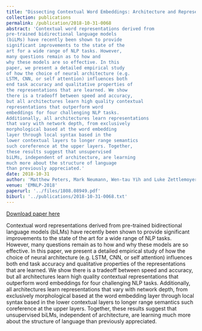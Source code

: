 ```yaml
---
title: "Dissecting Contextual Word Embeddings: Architecture and Representation"
collection: publications
permalink: /publication/2018-10-31-0068
abstract: 'Contextual word representations derived from
pre-trained bidirectional language models
(biLMs) have recently been shown to provide
significant improvements to the state of the
art for a wide range of NLP tasks. However,
many questions remain as to how and
why these models are so effective. In this
paper, we present a detailed empirical study
of how the choice of neural architecture (e.g.
LSTM, CNN, or self attention) influences both
end task accuracy and qualitative properties of
the representations that are learned. We show
there is a tradeoff between speed and accuracy,
but all architectures learn high quality contextual
representations that outperform word
embeddings for four challenging NLP tasks.
Additionally, all architectures learn representations
that vary with network depth, from exclusively
morphological based at the word embedding
layer through local syntax based in the
lower contextual layers to longer range semantics
such coreference at the upper layers. Together,
these results suggest that unsupervised
biLMs, independent of architecture, are learning
much more about the structure of language
than previously appreciated.'
date: 2018-10-31
author: 'Matthew Peters, Mark Neumann, Wen-tau Yih and Luke Zettlemoyer'
venue: 'EMNLP-2018'
paperurl: '../files/1808.08949.pdf'
biburl: '../publications/2018-10-31-0068.txt'
---
```


<a href='../files/1808.08949.pdf'>Download paper here</a>

Contextual word representations derived from
pre-trained bidirectional language models
(biLMs) have recently been shown to provide
significant improvements to the state of the
art for a wide range of NLP tasks. However,
many questions remain as to how and
why these models are so effective. In this
paper, we present a detailed empirical study
of how the choice of neural architecture (e.g.
LSTM, CNN, or self attention) influences both
end task accuracy and qualitative properties of
the representations that are learned. We show
there is a tradeoff between speed and accuracy,
but all architectures learn high quality contextual
representations that outperform word
embeddings for four challenging NLP tasks.
Additionally, all architectures learn representations
that vary with network depth, from exclusively
morphological based at the word embedding
layer through local syntax based in the
lower contextual layers to longer range semantics
such coreference at the upper layers. Together,
these results suggest that unsupervised
biLMs, independent of architecture, are learning
much more about the structure of language
than previously appreciated.
